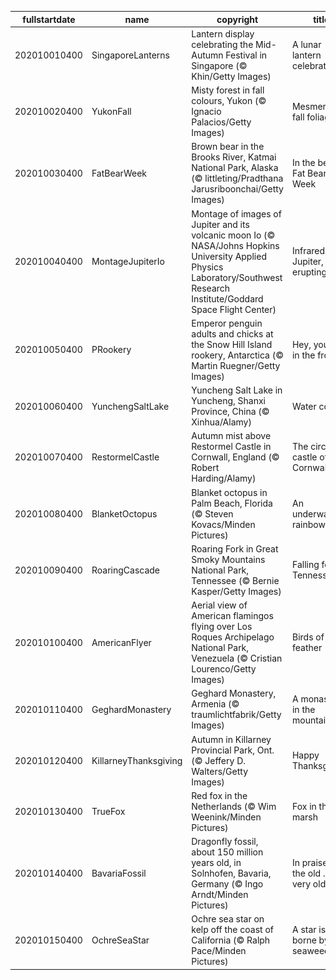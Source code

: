 |fullstartdate|name|copyright|title|image|
|--|--|--|--|--|
202010010400|SingaporeLanterns|Lantern display celebrating the Mid-Autumn Festival in Singapore (© Khin/Getty Images)|A lunar lantern celebration|![](/en-CA/2020/10/202010010400SingaporeLanterns.jpg)|
202010020400|YukonFall|Misty forest in fall colours, Yukon (© Ignacio Palacios/Getty Images)|Mesmerizing fall foliage|![](/en-CA/2020/10/202010020400YukonFall.jpg)|
202010030400|FatBearWeek|Brown bear in the Brooks River, Katmai National Park, Alaska (© littleting/Pradthana Jarusriboonchai/Getty Images)|In the belly of Fat Bear Week|![](/en-CA/2020/10/202010030400FatBearWeek.jpg)|
202010040400|MontageJupiterIo|Montage of images of Jupiter and its volcanic moon Io (© NASA/Johns Hopkins University Applied Physics Laboratory/Southwest Research Institute/Goddard Space Flight Center)|Infrared Jupiter, erupting Io|![](/en-CA/2020/10/202010040400MontageJupiterIo.jpg)|
202010050400|PRookery|Emperor penguin adults and chicks at the Snow Hill Island rookery, Antarctica (© Martin Ruegner/Getty Images)|Hey, you two in the front!|![](/en-CA/2020/10/202010050400PRookery.jpg)|
202010060400|YunchengSaltLake|Yuncheng Salt Lake in Yuncheng, Shanxi Province, China (© Xinhua/Alamy)|Water colours|![](/en-CA/2020/10/202010060400YunchengSaltLake.jpg)|
202010070400|RestormelCastle|Autumn mist above Restormel Castle in Cornwall, England (© Robert Harding/Alamy)|The circular castle of Cornwall|![](/en-CA/2020/10/202010070400RestormelCastle.jpg)|
202010080400|BlanketOctopus|Blanket octopus in Palm Beach, Florida (© Steven Kovacs/Minden Pictures)|An underwater rainbow|![](/en-CA/2020/10/202010080400BlanketOctopus.jpg)|
202010090400|RoaringCascade|Roaring Fork in Great Smoky Mountains National Park, Tennessee (© Bernie Kasper/Getty Images)|Falling for Tennessee|![](/en-CA/2020/10/202010090400RoaringCascade.jpg)|
202010100400|AmericanFlyer|Aerial view of American flamingos flying over Los Roques Archipelago National Park, Venezuela (© Cristian Lourenco/Getty Images)|Birds of a feather|![](/en-CA/2020/10/202010100400AmericanFlyer.jpg)|
202010110400|GeghardMonastery|Geghard Monastery, Armenia (© traumlichtfabrik/Getty Images)|A monastery in the mountain|![](/en-CA/2020/10/202010110400GeghardMonastery.jpg)|
202010120400|KillarneyThanksgiving|Autumn in Killarney Provincial Park, Ont. (© Jeffery D. Walters/Getty Images)|Happy Thanksgiving!|![](/en-CA/2020/10/202010120400KillarneyThanksgiving.jpg)|
202010130400|TrueFox|Red fox in the Netherlands (© Wim Weenink/Minden Pictures)|Fox in the marsh|![](/en-CA/2020/10/202010130400TrueFox.jpg)|
202010140400|BavariaFossil|Dragonfly fossil, about 150 million years old, in Solnhofen, Bavaria, Germany (© Ingo Arndt/Minden Pictures)|In praise of the old … the very old|![](/en-CA/2020/10/202010140400BavariaFossil.jpg)|
202010150400|OchreSeaStar|Ochre sea star on kelp off the coast of California (© Ralph Pace/Minden Pictures)|A star is borne by seaweed|![](/en-CA/2020/10/202010150400OchreSeaStar.jpg)|
